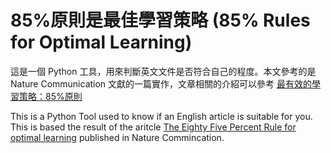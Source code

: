 # 85%原則是最佳學習策略 (85% Rules for Optimal Learning)
這是一個 Python 工具，用來判斷英文文件是否符合自己的程度。本文參考的是 Nature Communication 文獻的一篇實作，文章相關的介紹可以參考 [最有效的學習策略：85%原則](https://twreic.blogspot.com/2020/07/85.html)

This is a Python Tool used to know if an English article is suitable for you. This is based the result of the aritcle [The Eighty Five Percent Rule for optimal learning](https://doi.org/10.1038/s41467-019-12552-4) published in Nature Commincation.
